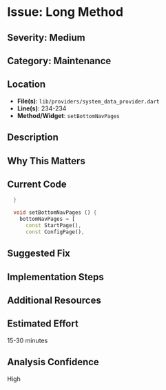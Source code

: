 # Issue: Long Method

## Severity: Medium

## Category: Maintenance

## Location
- **File(s)**: `lib/providers/system_data_provider.dart`
- **Line(s)**: 234-234
- **Method/Widget**: `setBottomNavPages`

## Description


## Why This Matters


## Current Code
```dart
  }

  void setBottomNavPages () {
    bottomNavPages = [
      const StartPage(), 
      const ConfigPage(), 
```

## Suggested Fix


## Implementation Steps


## Additional Resources


## Estimated Effort
15-30 minutes

## Analysis Confidence
High
